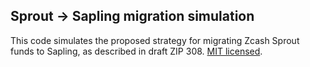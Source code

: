 Sprout -> Sapling migration simulation
--------------------------------------

This code simulates the proposed strategy for migrating Zcash Sprout
funds to Sapling, as described in draft ZIP 308. [MIT licensed](LICENSE).

